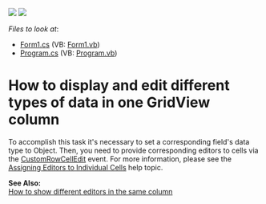 <!-- default badges list -->
[![](https://img.shields.io/badge/Open_in_DevExpress_Support_Center-FF7200?style=flat-square&logo=DevExpress&logoColor=white)](https://supportcenter.devexpress.com/ticket/details/E2081)
[![](https://img.shields.io/badge/📖_How_to_use_DevExpress_Examples-e9f6fc?style=flat-square)](https://docs.devexpress.com/GeneralInformation/403183)
<!-- default badges end -->
<!-- default file list -->
*Files to look at*:

* [Form1.cs](./CS/WindowsApplication1/Form1.cs) (VB: [Form1.vb](./VB/WindowsApplication1/Form1.vb))
* [Program.cs](./CS/WindowsApplication1/Program.cs) (VB: [Program.vb](./VB/WindowsApplication1/Program.vb))
<!-- default file list end -->
# How to display and edit different types of data in one GridView column


<p>To accomplish this task it's necessary to set a corresponding field's data type to Object. Then, you need to provide corresponding editors to cells via the <a href="http://documentation.devexpress.com/#WindowsForms/DevExpressXtraGridViewsGridGridView_CustomRowCellEdittopic">CustomRowCellEdit</a> event. For more information, please see the <a href="http://documentation.devexpress.com/#WindowsForms/CustomDocument747">Assigning Editors to Individual Cells</a> help topic.</p><p><strong>See Also:</strong><br />
<a href="https://www.devexpress.com/Support/Center/p/A1091">How to show different editors in the same column</a></p>

<br/>


